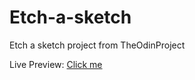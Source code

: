 # Etch-a-sketch
Etch a sketch project from TheOdinProject

Live Preview: [Click me](https://legendejj.github.io/Etch-a-sketch/)
